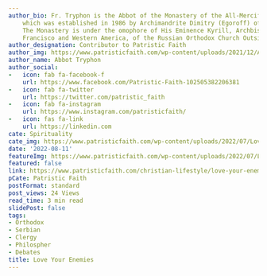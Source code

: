```yaml
---
author_bio: Fr. Tryphon is the Abbot of the Monastery of the All-Merciful Saviour,
    which was established in 1986 by Archimandrite Dimitry (Egoroff) of blessed memory.
    The Monastery is under the omophore of His Eminence Kyrill, Archbishop of San
    Francisco and Western America, of the Russian Orthodox Church Outside of Russia.
author_designation: Contributor to Patristic Faith
author_img: https://www.patristicfaith.com/wp-content/uploads/2021/12/Abbot-Tryphon-Headshot-150x150.png
author_name: Abbot Tryphon
author_social:
-   icon: fab fa-facebook-f
    url: https://www.facebook.com/Patristic-Faith-102505382206381
-   icon: fab fa-twitter
    url: https://twitter.com/patristic_faith
-   icon: fab fa-instagram
    url: https://www.instagram.com/patristicfaith/
-   icon: fas fa-link
    url: https://linkedin.com
cate: Spirituality
cate_img: https://www.patristicfaith.com/wp-content/uploads/2022/07/Love-Your-Enemies-2.png
date: '2022-08-11'
featureImg: https://www.patristicfaith.com/wp-content/uploads/2022/07/Love-Your-Enemies-2.png
featured: false
link: https://www.patristicfaith.com/christian-lifestyle/love-your-enemies-2/
pCate: Patristic Faith
postFormat: standard
post_views: 24 Views
read_time: 3 min read
slidePost: false
tags:
- Orthodox
- Serbian
- Clergy
- Philospher
- Debates
title: Love Your Enemies
---
```

